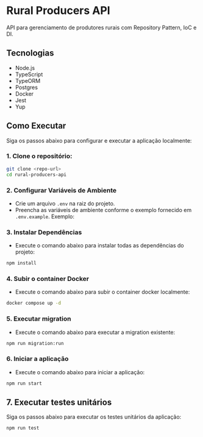 # Rural Producers API

API para gerenciamento de produtores rurais com Repository Pattern, IoC e DI.

## Tecnologias

- Node.js
- TypeScript
- TypeORM
- Postgres
- Docker
- Jest
- Yup

## Como Executar

Siga os passos abaixo para configurar e executar a aplicação localmente:

### 1. Clone o repositório:

```bash
git clone <repo-url>
cd rural-producers-api
```

### 2. Configurar Variáveis de Ambiente

- Crie um arquivo `.env` na raiz do projeto.
- Preencha as variáveis de ambiente conforme o exemplo fornecido em `.env.example`. Exemplo:

### 3. Instalar Dependências

- Execute o comando abaixo para instalar todas as dependências do projeto:

```bash
npm install
```

### 4. Subir o container Docker

- Execute o comando abaixo para subir o container docker localmente:

```bash
docker compose up -d
```

### 5. Executar migration

- Execute o comando abaixo para executar a migration existente:

```bash
npm run migration:run
```

### 6. Iniciar a aplicação

- Execute o comando abaixo para iniciar a aplicação:

```bash
npm run start
```

## 7. Executar testes unitários

Siga os passos abaixo para executar os testes unitários da aplicação:

```bash
npm run test
```

